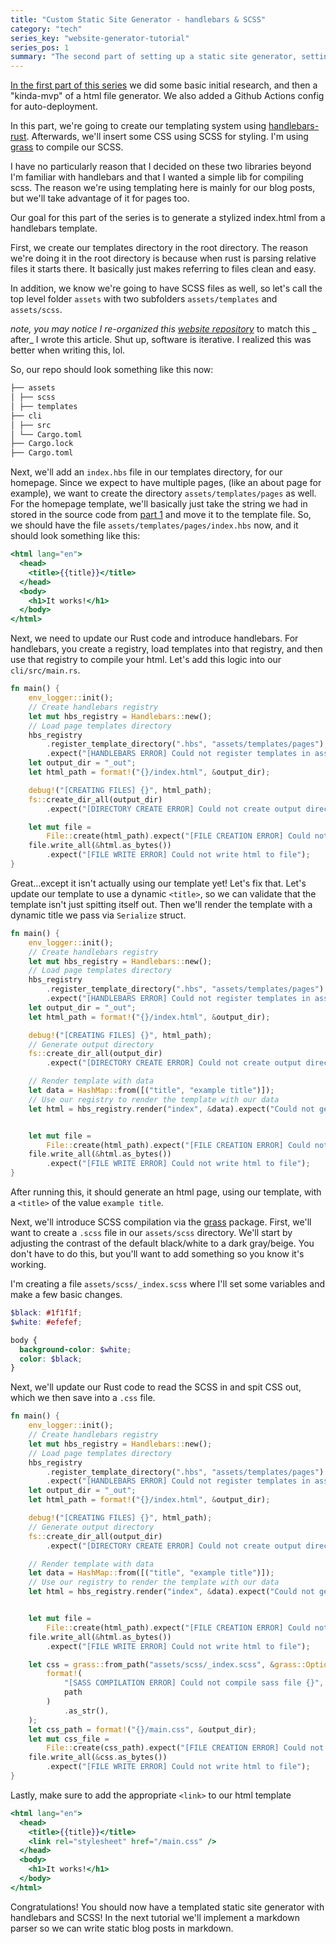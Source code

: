 ```yaml
---
title: "Custom Static Site Generator - handlebars & SCSS"
category: "tech"
series_key: "website-generator-tutorial"
series_pos: 1
summary: "The second part of setting up a static site generator, setting up initial templating"
---
```


[In the first part of this series][part 1] we did some basic initial research, and then a "kinda-mvp" of a html file
generator. We also added a Github Actions config for auto-deployment.

In this part, we're going to create our templating system using [handlebars-rust][handlebars-rust]. Afterwards, we'll
insert some CSS using SCSS for styling. I'm using [grass][grass] to compile our SCSS.

I have no particularly reason that I decided on these two libraries beyond I'm familiar with handlebars and that I
wanted a simple lib for compiling scss. The reason we're using templating here is mainly for our blog posts, but we'll
take advantage of it for pages too.

Our goal for this part of the series is to generate a stylized index.html from a handlebars template.

First, we create our templates directory in the root directory. The reason we're doing it in the root directory is
because when rust is parsing relative files it starts there. It basically just makes referring to files clean and easy.

In addition, we know we're going to have SCSS files as well, so let's call the top level folder `assets` with two
subfolders `assets/templates` and `assets/scss`.

_note, you may notice I re-organized this [website repository](https://github.com/sneakycrow/website)_ to match this _
after_ I wrote this article. Shut up, software is iterative. I realized this was better when writing this, lol.

So, our repo should look something like this now:

```markdown
├── assets
│ ├── scss
│ ├── templates
├── cli
│ ├── src
│ └── Cargo.toml
├── Cargo.lock
├── Cargo.toml
```

Next, we'll add an `index.hbs` file in our templates directory, for our homepage. Since we expect to have multiple
pages, (like an about page for example), we want to create the directory `assets/templates/pages` as well.
For the homepage template, we'll basically just take the string we had in stored in the source code
from [part 1][part 1] and move it to the template file. So, we should
have the file `assets/templates/pages/index.hbs` now, and it should look something like this:

```handlebars
<html lang="en">
  <head>
    <title>{{title}}</title>
  </head>
  <body>
    <h1>It works!</h1>
  </body>
</html>
```

Next, we need to update our Rust code and introduce handlebars. For handlebars, you create a registry, load templates
into that registry, and then use that registry to compile your html. Let's add this logic into our `cli/src/main.rs`.

```rust
fn main() {
    env_logger::init();
    // Create handlebars registry
    let mut hbs_registry = Handlebars::new();
    // Load page templates directory
    hbs_registry
        .register_template_directory(".hbs", "assets/templates/pages")
        .expect("[HANDLEBARS ERROR] Could not register templates in assets/templates/pages");
    let output_dir = "_out";
    let html_path = format!("{}/index.html", &output_dir);

    debug!("[CREATING FILES] {}", html_path);
    fs::create_dir_all(output_dir)
        .expect("[DIRECTORY CREATE ERROR] Could not create output directory");

    let mut file =
        File::create(html_path).expect("[FILE CREATION ERROR] Could not create html file");
    file.write_all(&html.as_bytes())
        .expect("[FILE WRITE ERROR] Could not write html to file");
}
```

Great...except it isn't actually using our template yet! Let's fix that. Let's update our template to use a
dynamic `<title>`, so we can validate that the template isn't just spitting itself out. Then we'll render the template
with a dynamic title we pass via `Serialize` struct.

```rust
fn main() {
    env_logger::init();
    // Create handlebars registry
    let mut hbs_registry = Handlebars::new();
    // Load page templates directory
    hbs_registry
        .register_template_directory(".hbs", "assets/templates/pages")
        .expect("[HANDLEBARS ERROR] Could not register templates in assets/templates/pages");
    let output_dir = "_out";
    let html_path = format!("{}/index.html", &output_dir);

    debug!("[CREATING FILES] {}", html_path);
    // Generate output directory
    fs::create_dir_all(output_dir)
        .expect("[DIRECTORY CREATE ERROR] Could not create output directory");

    // Render template with data
    let data = HashMap::from([("title", "example title")]);
    // Use our registry to render the template with our data
    let html = hbs_registry.render("index", &data).expect("Could not generate html");


    let mut file =
        File::create(html_path).expect("[FILE CREATION ERROR] Could not create html file");
    file.write_all(&html.as_bytes())
        .expect("[FILE WRITE ERROR] Could not write html to file");
}
```

After running this, it should generate an html page, using our template, with a `<title>` of the value `example title`.

Next, we'll introduce SCSS compilation via the [grass][grass] package. First, we'll want to create a `.scss` file in
our `assets/scss` directory. We'll start by adjusting the contrast of the default black/white to a dark gray/beige. You
don't have to do this, but you'll want to add something so you know it's working.

I'm creating a file `assets/scss/_index.scss` where I'll set some variables and make a few basic changes.

```scss
$black: #1f1f1f;
$white: #efefef;

body {
  background-color: $white;
  color: $black;
}
```

Next, we'll update our Rust code to read the SCSS in and spit CSS out, which we then save into a `.css` file.

```rust
fn main() {
    env_logger::init();
    // Create handlebars registry
    let mut hbs_registry = Handlebars::new();
    // Load page templates directory
    hbs_registry
        .register_template_directory(".hbs", "assets/templates/pages")
        .expect("[HANDLEBARS ERROR] Could not register templates in assets/templates/pages");
    let output_dir = "_out";
    let html_path = format!("{}/index.html", &output_dir);

    debug!("[CREATING FILES] {}", html_path);
    // Generate output directory
    fs::create_dir_all(output_dir)
        .expect("[DIRECTORY CREATE ERROR] Could not create output directory");

    // Render template with data
    let data = HashMap::from([("title", "example title")]);
    // Use our registry to render the template with our data
    let html = hbs_registry.render("index", &data).expect("Could not generate html");


    let mut file =
        File::create(html_path).expect("[FILE CREATION ERROR] Could not create html file");
    file.write_all(&html.as_bytes())
        .expect("[FILE WRITE ERROR] Could not write html to file");

    let css = grass::from_path("assets/scss/_index.scss", &grass::Options::default()).expect(
        format!(
            "[SASS COMPILATION ERROR] Could not compile sass file {}",
            path
        )
            .as_str(),
    );
    let css_path = format!("{}/main.css", &output_dir);
    let mut css_file =
        File::create(css_path).expect("[FILE CREATION ERROR] Could not create html file");
    file.write_all(&css.as_bytes())
        .expect("[FILE WRITE ERROR] Could not write html to file");
}
```

Lastly, make sure to add the appropriate `<link>` to our html template

```handlebars
<html lang="en">
  <head>
    <title>{{title}}</title>
    <link rel="stylesheet" href="/main.css" />
  </head>
  <body>
    <h1>It works!</h1>
  </body>
</html>
```

Congratulations! You should now have a templated static site generator with handlebars and SCSS! In the next tutorial
we'll implement a markdown parser so we can write static blog posts in markdown.

[part 1]: https://sneakycrow.dev/2022/11/26/setting-up-my-own-static-site-generator.html
[handlebars-rust]: https://crates.io/crates/handlebars
[grass]: https://crates.io/crates/grass

